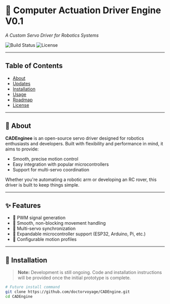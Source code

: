 # 🚀 Computer Actuation Driver Engine V0.1  
*A Custom Servo Driver for Robotics Systems*

![Build Status](https://img.shields.io/badge/status-WIP-blue)
![License](https://img.shields.io/badge/license-MIT-green)

---

## Table of Contents

- [About](#about)
- [Updates](#updates)
- [Installation](#installation)
- [Usage](#usage)
- [Roadmap](#roadmap)
- [License](#license)

---

## 🧠 About

**CADEnginee** is an open-source servo driver designed for robotics enthusiasts and developers. Built with flexibility and performance in mind, it aims to provide:

- Smooth, precise motion control
- Easy integration with popular microcontrollers
- Support for multi-servo coordination

Whether you're automating a robotic arm or developing an RC rover, this driver is built to keep things simple.

---

## ✨ Features 

- 🚧 PWM signal generation
- 🚧 Smooth, non-blocking movement handling
- 🚧 Multi-servo synchronization
- 🚧 Expandable microcontroller support (ESP32, Arduino, Pi, etc.)
- 🚧 Configurable motion profiles

---

## 🔧 Installation

> **Note:** Development is still ongoing. Code and installation instructions will be provided once the initial prototype is complete.

```bash
# Future install command
git clone https://github.com/doctorvoyage/CADEngine.git
cd CADEngine
